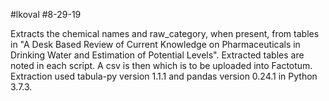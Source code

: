 #lkoval
#8-29-19

Extracts the chemical names and raw_category, when present, from tables in "A Desk Based Review of Current Knowledge on Pharmaceuticals in Drinking Water and Estimation of Potential Levels". Extracted tables are noted in each script. A csv is then which is to be uploaded into Factotum. Extraction used tabula-py version 1.1.1 and pandas version 0.24.1 in Python 3.7.3.
